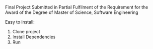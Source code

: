 Final Project Submitted in Partial Fulfilment of the Requirement for the Award of the Degree of Master of Science, Software Engineering

Easy to install:
1. Clone project
2. Install Dependencies
3. Run
